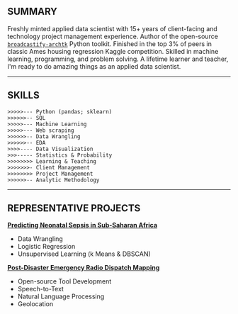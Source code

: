 ## SUMMARY

Freshly minted applied data scientist with 15+ years of client-facing and technology project management experience. Author of the open-source [`broadcastify-archtk`](https://ljhopkins2.github.io/broadcastify-archtk/) Python toolkit. Finished in the top 3% of peers in classic Ames housing regression Kaggle competition. Skilled in machine learning, programming, and problem solving. A lifetime learner and teacher, I'm ready to do amazing things as an applied data scientist.

---

## SKILLS

```
>>>>>--- Python (pandas; sklearn)
>>>>>>-- SQL
>>>>>--- Machine Learning
>>>>>--- Web scraping
>>>>>>-- Data Wrangling
>>>>>>-- EDA
>>>>---- Data Visualization
>>>----- Statistics & Probability
>>>>>>>> Learning & Teaching
>>>>>>>- Client Management
>>>>>>>> Project Management
>>>>>>-- Analytic Methodology
```

---

## REPRESENTATIVE PROJECTS

**[Predicting Neonatal Sepsis in Sub-Saharan Africa](sepsis.md)**
  - Data Wrangling
  - Logistic Regression
  - Unsupervised Learning (k Means & DBSCAN)

**[Post-Disaster Emergency Radio Dispatch Mapping](dispatch-map.md)**
  - Open-source Tool Development
  - Speech-to-Text
  - Natural Language Processing
  - Geolocation
